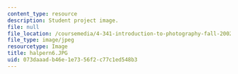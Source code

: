 ```yaml
---
content_type: resource
description: Student project image.
file: null
file_location: /coursemedia/4-341-introduction-to-photography-fall-2002/073daaadb46e1e7356f2c77c1ed548b3_halpern6.JPG
file_type: image/jpeg
resourcetype: Image
title: halpern6.JPG
uid: 073daaad-b46e-1e73-56f2-c77c1ed548b3
---
```

